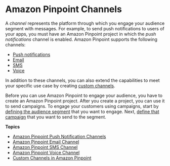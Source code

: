 # Amazon Pinpoint Channels<a name="channels"></a>

A *channel* represents the platform through which you engage your audience segment with messages\. For example, to send push notifications to users of your apps, you must have an Amazon Pinpoint project in which the *push notifications* channel is enabled\. Amazon Pinpoint supports the following channels:
+ [Push notifications](channels-mobile.md)
+ [Email](channels-email.md)
+ [SMS](channels-sms.md)
+ [Voice](channels-voice.md)

In addition to these channels, you can also extend the capabilities to meet your specific use case by creating [custom channels](channels-custom.md)\.

Before you can use Amazon Pinpoint to engage your audience, you have to create an Amazon Pinpoint project\. After you create a project, you can use it to send campaigns\. To engage your customers using campaigns, start by [defining the audience segment](segments.md) that you want to engage\. Next, [define that campaign](campaigns.md) that you want to send to the segment\.

**Topics**
+ [Amazon Pinpoint Push Notification Channels](channels-mobile.md)
+ [Amazon Pinpoint Email Channel](channels-email.md)
+ [Amazon Pinpoint SMS Channel](channels-sms.md)
+ [Amazon Pinpoint Voice Channel](channels-voice.md)
+ [Custom Channels in Amazon Pinpoint](channels-custom.md)